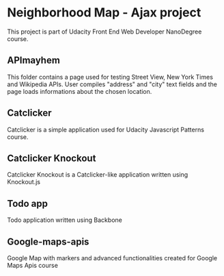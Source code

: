 # Neighborhood Map - Ajax project

This project is part of Udacity Front End Web Developer NanoDegree course.

## APImayhem

This folder contains a page used for testing Street View, New York Times and Wikipedia APIs.
User compiles "address" and "city" text fields and the page loads informations about the chosen location.

## Catclicker

Catclicker is a simple application used for Udacity Javascript Patterns course.

## Catclicker Knockout

Catclicker Knockout is a Catclicker-like application written using Knockout.js

## Todo app

Todo application written using Backbone

## Google-maps-apis

Google Map with markers and advanced functionalities created for Google Maps Apis course

